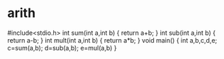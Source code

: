 # arith
#include<stdio.h>
int sum(int a,int b)
{
return a+b;
}
int sub(int a,int b)
{
return a-b;
}
int mult(int a,int b)
{
return a*b;
}
void main()
{
int a,b,c,d,e;
c=sum(a,b);
d=sub(a,b);
e=mul(a,b)
}
